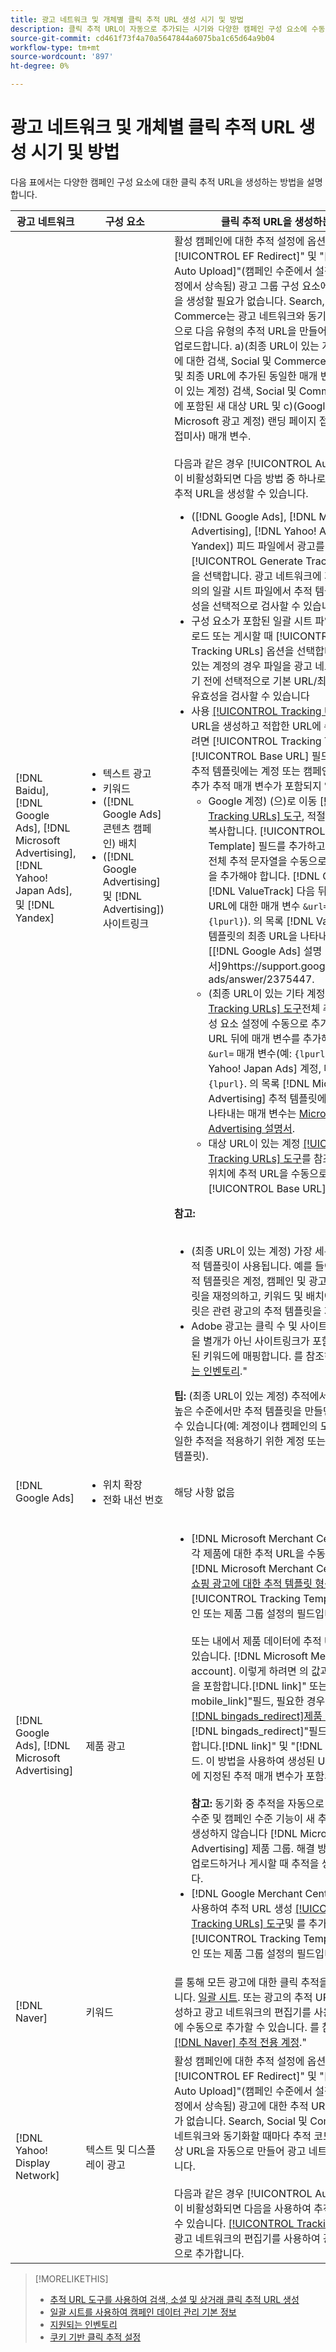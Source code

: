 ```yaml
---
title: 광고 네트워크 및 개체별 클릭 추적 URL 생성 시기 및 방법
description: 클릭 추적 URL이 자동으로 추가되는 시기와 다양한 캠페인 구성 요소에 수동으로 추가하는 시기 및 방법을 알아봅니다.
source-git-commit: cd461f73f4a70a5647844a6075ba1c65d64a9b04
workflow-type: tm+mt
source-wordcount: '897'
ht-degree: 0%

---
```


# 광고 네트워크 및 개체별 클릭 추적 URL 생성 시기 및 방법

다음 표에서는 다양한 캠페인 구성 요소에 대한 클릭 추적 URL을 생성하는 방법을 설명합니다.

| 광고 네트워크 | 구성 요소 | 클릭 추적 URL을 생성하는 방법 |
| ---- | ---- | ---- |
| [!DNL Baidu], [!DNL Google Ads], [!DNL Microsoft Advertising], [!DNL Yahoo! Japan Ads], 및 [!DNL Yandex] | <ul><li>텍스트 광고</li><li>키워드</li><li>([!DNL Google Ads] 콘텐츠 캠페인) 배치</li><li>([!DNL Google Advertising] 및 [!DNL Advertising]) 사이트링크</li></ul> | 활성 캠페인에 대한 추적 설정에 옵션 이 포함된 경우[!UICONTROL EF Redirect]&quot; 및 &quot;[!UICONTROL Auto Upload]&quot;(캠페인 수준에서 설정되거나 계정 설정에서 상속됨) 광고 그룹 구성 요소에 대한 추적 URL을 생성할 필요가 없습니다. Search, Social 및 Commerce는 광고 네트워크와 동기화할 때마다 자동으로 다음 유형의 추적 URL을 만들어 광고 네트워크에 업로드합니다. a)(최종 URL이 있는 계정) 추적 템플릿에 대한 검색, Social 및 Commerce 추적 매개 변수 및 최종 URL에 추가된 동일한 매개 변수, b)(대상 URL이 있는 계정) 검색, Social 및 Commerce 추적 코드에 포함된 새 대상 URL 및 c)(Google 광고 및 Microsoft 광고 계정) 랜딩 페이지 접미사(최종 URL 접미사) 매개 변수.<br><br>다음과 같은 경우 [!UICONTROL Auto Upload] 옵션이 비활성화되면 다음 방법 중 하나로 구성 요소에 대한 추적 URL을 생성할 수 있습니다.<ul><li>([!DNL Google Ads], [!DNL Microsoft Advertising], [!DNL Yahoo! Ads], 및 [!DNL Yandex]) 피드 파일에서 광고를 게시할 때 [!UICONTROL Generate Tracking URLs] 옵션을 선택합니다. 광고 네트워크에 게시하기 전에 임의의 일괄 시트 파일에서 추적 템플릿 필드의 유효성을 선택적으로 검사할 수 있습니다.</li><li>구성 요소가 포함된 일괄 시트 파일을 다운로드, 업로드 또는 게시할 때 [!UICONTROL Generate Tracking URLs] 옵션을 선택합니다. 대상 URL이 있는 계정의 경우 파일을 광고 네트워크에 게시하기 전에 선택적으로 기본 URL/최종 URL 필드의 유효성을 검사할 수 있습니다</li><li>사용 [[!UICONTROL Tracking URLs] 도구](/help/search-social-commerce/tools/click-tracking-url-generate.md) 추적 URL을 생성하고 적합한 URL에 수동으로 추가하려면 [!UICONTROL Tracking Template] 또는 [!UICONTROL Base URL] 필드. <b>참고:</b> 생성하는 추적 템플릿에는 계정 또는 캠페인 설정에 지정된 추가 추적 매개 변수가 포함되지 않습니다.<ul><li>Google 계정) (으)로 이동 [[!UICONTROL Tracking URLs] 도구](/help/search-social-commerce/tools/click-tracking-url-generate.md), 적절한 의 화면 값을 복사합니다. [!UICONTROL Tracking Template] 필드를 추가하고 구성 요소 설정에 전체 추적 문자열을 수동으로 추가합니다. 다음을 추가해야 합니다. [!DNL Google Ads] [!DNL ValueTrack] 다음 뒤에 있는 최종 URL에 대한 매개 변수 `&url=` 매개 변수(예: `{lpurl}`). 의 목록 [!DNL ValueTrack] 추적 템플릿의 최종 URL을 나타내는 매개 변수는 [[!DNL Google Ads] 설명서]9https://support.google.com/google-ads/answer/2375447.</li><li>(최종 URL이 있는 기타 계정) [[!UICONTROL Tracking URLs] 도구](/help/search-social-commerce/tools/click-tracking-url-generate.md)전체 추적 문자열을 구성 요소 설정에 수동으로 추가합니다. 최종 URL 뒤에 매개 변수를 추가해야 합니다. `&url=` 매개 변수(예: `{lpurl}`). 대상 [!DNL Yahoo! Japan Ads] 계정, 매개 변수 사용 `{lpurl}`. 의 목록 [!DNL Microsoft Advertising] 추적 템플릿에서 최종 URL을 나타내는 매개 변수는 [Microsoft Advertising 설명서](https://help.bingads.microsoft.com/#apex/3/en/56799).</li><li>대상 URL이 있는 계정 [[!UICONTROL Tracking URLs] 도구](/help/search-social-commerce/tools/click-tracking-url-generate.md)를 참조하고 해당하는 위치에 추적 URL을 수동으로 추가합니다 [!UICONTROL Base URL] 필드.</li></ul></li></ul><b>참고:</b><br><br><ul><li>(최종 URL이 있는 계정) 가장 세분화된 수준의 추적 템플릿이 사용됩니다. 예를 들어 키워드 수준 추적 템플릿은 계정, 캠페인 및 광고 그룹 수준 템플릿을 재정의하고, 키워드 및 배치에 대한 추적 템플릿은 관련 광고의 추적 템플릿을 재정의합니다.</li><li>Adobe 광고는 클릭 수 및 사이트링크의 결과 매출을 별개가 아닌 사이트링크가 포함된 광고와 연결된 키워드에 매핑합니다. 를 참조하십시오.[지원되는 인벤토리](/help/search-social-commerce/introduction/supported-inventory.md).&quot;</li></ul><b>팁:</b> (최종 URL이 있는 계정) 추적에서는 필요한 가장 높은 수준에서만 추적 템플릿을 만들면 더 쉽게 관리할 수 있습니다(예: 계정이나 캠페인의 모든 엔티티에 동일한 추적을 적용하기 위한 계정 또는 캠페인 수준 추적 템플릿). |
| [!DNL Google Ads] | <ul><li>위치 확장</li><li>전화 내선 번호</li></ul> | 해당 사항 없음 |
| [!DNL Google Ads], [!DNL Microsoft Advertising] | 제품 광고 | <ul><li>[!DNL Microsoft Merchant Center] 계정: 의 각 제품에 대한 추적 URL을 수동으로 만듭니다. [!DNL Microsoft Merchant Center] 계정 사용 [쇼핑 광고에 대한 추적 템플릿 형식](/help/search-social-commerce/tracking/formats-click-tracking-microsoft.md)및 를 추가하고 [!UICONTROL Tracking Template] 계정, 캠페인 또는 제품 그룹 설정의 필드입니다.<br><br>또는 내에서 제품 데이터에 추적 URL을 추가할 수 있습니다. [!DNL Microsoft Merchant Center account]. 이렇게 하려면 의 값과 함께 추적 URL을 포함합니다.[!DNL link]&quot; 또는 &quot;[!DNL mobile_link]&quot;필드, 필요한 경우 [사용자 정의 열 &quot;[!DNL bingads_redirect]제품 피드 내 &quot;](https://help.ads.microsoft.com/#apex/3/en/51084). 의 값[!DNL bingads_redirect]&quot;필드는 의 값을 대체합니다.[!DNL link]&quot; 및 &quot;[!DNL mobile_link]&quot; 필드. 이 방법을 사용하여 생성된 URL에는 계정 설정에 지정된 추적 매개 변수가 포함되지 않습니다.<br><br><b>참고:</b> 동기화 중 추적을 자동으로 업로드하는 계정 수준 및 캠페인 수준 기능이 새 추적에 대한 추적을 생성하지 않습니다 [!DNL Microsoft Advertising] 제품 그룹. 해결 방법은 일괄 시트를 업로드하거나 게시할 때 추적을 생성하는 것입니다.</li><li>[!DNL Google Merchant Center] 계정: 다음을 사용하여 추적 URL 생성 [[!UICONTROL Tracking URLs] 도구](/help/search-social-commerce/tools/click-tracking-url-generate.md)및 를 추가하고 [!UICONTROL Tracking Template] 계정, 캠페인 또는 제품 그룹 설정의 필드입니다.</li></ul> |
| [!DNL Naver] | 키워드 | 를 통해 모든 광고에 대한 클릭 추적을 설정할 수 있습니다. [일괄 시트](/help/search-social-commerce/campaign-management/bulksheets/bulksheet-about.md). 또는 광고의 추적 URL을 수동으로 생성하고 광고 네트워크의 편집기를 사용하여 광고 설정에 수동으로 추가할 수 있습니다. 를 참조하십시오.[구현 [!DNL Naver] 추적 전용 계정](/help/search-social-commerce/campaign-management/naver-tracking-only-account-implement.md).&quot; |
| [!DNL Yahoo! Display Network] | 텍스트 및 디스플레이 광고 | 활성 캠페인에 대한 추적 설정에 옵션 이 포함된 경우[!UICONTROL EF Redirect]&quot; 및 &quot;[!UICONTROL Auto Upload]&quot;(캠페인 수준에서 설정되거나 계정 설정에서 상속됨) 광고에 대한 추적 URL을 생성할 필요가 없습니다. Search, Social 및 Commerce는 광고 네트워크와 동기화할 때마다 추적 코드가 포함된 새 대상 URL을 자동으로 만들어 광고 네트워크에 업로드합니다.<br><br>다음과 같은 경우 [!UICONTROL Auto Upload] 옵션이 비활성화되면 다음을 사용하여 추적 URL을 생성할 수 있습니다. [[!UICONTROL Tracking URLs] 도구](/help/search-social-commerce/tools/click-tracking-url-generate.md)광고 네트워크의 편집기를 사용하여 광고 설정에 수동으로 추가합니다. |

>[!MORELIKETHIS]
>
>* [추적 URL 도구를 사용하여 검색, 소셜 및 상거래 클릭 추적 URL 생성](/help/search-social-commerce/tools/click-tracking-url-generate.md)
>* [일괄 시트를 사용하여 캠페인 데이터 관리 기본 정보](/help/search-social-commerce/campaign-management/bulksheets/bulksheet-about.md)
>* [지원되는 인벤토리](/help/search-social-commerce/introduction/supported-inventory.md)
>* [쿠키 기반 클릭 추적 설정](/help/search-social-commerce/tracking/click-tracking-set-up.md)

